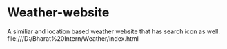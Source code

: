 # Weather-website
A similiar and location based weather website that has search icon as well.
file:///D:/Bharat%20Intern/Weather/index.html
